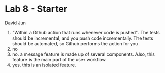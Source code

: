 # Lab 8 - Starter
David Jun

1. "Within a Github action that runs whenever code is pushed". The tests should be incremental, and you push code incrementally. The tests should be automated, so Github performs the action for you.
2. no
3. no. a message feature is made up of several components. Also, this feature is the main part of the user workflow.
4. yes. this is an isolated feature. 
